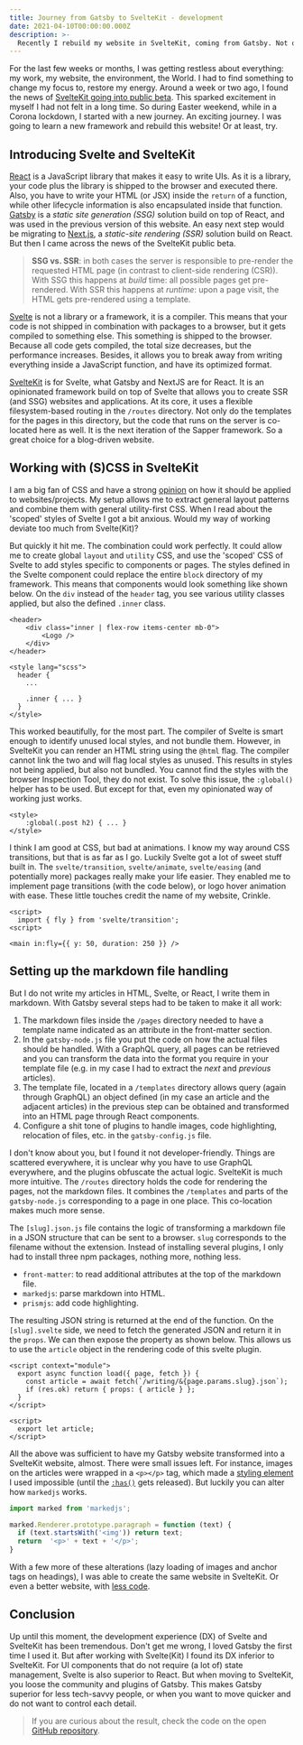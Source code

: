 ```yaml
---
title: Journey from Gatsby to SvelteKit - development
date: 2021-04-10T00:00:00.000Z
description: >-
  Recently I rebuild my website in SvelteKit, coming from Gatsby. Not only did I had to learn a new framework/format, I also jumped the gun and moved from a stable environment to a public beta! 
---
```


For the last few weeks or months, I was getting restless about everything: my work, my website, the environment, the World. I had to find something to change my focus to, restore my energy. Around a week or two ago, I found the news of [SvelteKit going into public beta](https://svelte.dev/blog/sveltekit-beta). This sparked excitement in myself I had not felt in a long time. So during Easter weekend, while in a Corona lockdown, I started with a new journey. An exciting journey. I was going to learn a new framework and rebuild this website! Or at least, try.

## Introducing Svelte and SvelteKit

[React](https://reactjs.org) is a JavaScript library that makes it easy to write UIs. As it is a library, your code plus the library is shipped to the browser and executed there. Also, you have to write your HTML (or JSX) inside the `return` of a function, while other lifecycle information is also encapsulated inside that function. [Gatsby](https://www.gatsbyjs.com/) is a *static site generation (SSG)* solution build on top of React, and was used in the previous version of this website. An easy next step would be migrating to [Next.js](https://nextjs.org/), a *static-site rendering (SSR)* solution build on React. But then I came across the news of the SvelteKit public beta. 

> **SSG vs. SSR**: in both cases the server is responsible to pre-render the requested HTML page (in contrast to client-side rendering (CSR)). With SSG this happens at *build* time: all possible pages get pre-rendered. With SSR this happens at *runtime*: upon a page visit, the HTML gets pre-rendered using a template. 

[Svelte](https://svelte.dev/) is not a library or a framework, it is a compiler. This means that your code is not shipped in combination with packages to a browser, but it gets compiled to something else. This something is shipped to the browser. Because all code gets compiled, the total size decreases, but the performance increases. Besides, it allows you to break away from writing everything inside a JavaScript function, and have its optimized format.

[SvelteKit](https://kit.svelte.dev/) is for Svelte, what Gatsby and NextJS are for React. It is an opinionated framework build on top of Svelte that allows you to create SSR (and SSG) websites and applications. At its core, it uses a flexible filesystem-based routing in the `/routes` directory. Not only do the templates for the pages in this directory, but the code that runs on the server is co-located here as well. It is the next iteration of the Sapper framework. So a great choice for a blog-driven website.

## Working with (S)CSS in SvelteKit

I am a big fan of CSS and have a strong [opinion](https://github.com/kevtiq/css-framework) on how it should be applied to websites/projects. My setup allows me to extract general layout patterns and combine them with general utility-first CSS. When I read about the 'scoped' styles of Svelte I got a bit anxious. Would my way of working deviate too much from Svelte(Kit)?

But quickly it hit me. The combination could work perfectly. It could allow me to create global `layout` and `utility` CSS, and use the 'scoped' CSS of Svelte to add styles specific to components or pages. The styles defined in the Svelte component could replace the entire `block` directory of my framework. This means that components would look something like shown below. On the `div` instead of the `header` tag, you see various utility classes applied, but also the defined `.inner` class.

```svelte
<header>
	<div class="inner | flex-row items-center mb-0">
		<Logo />
	</div>
</header>

<style lang="scss">
  header {
    ...

    .inner { ... }
  }
</style>
```

This worked beautifully, for the most part. The compiler of Svelte is smart enough to identify unused local styles, and not bundle them. However, in SvelteKit you can render an HTML string using the `@html` flag. The compiler cannot link the two and will flag local styles as unused. This results in styles not being applied, but also not bundled. You cannot find the styles with the browser Inspection Tool, they do not exist. To solve this issue, the `:global()` helper has to be used. But except for that, even my opinionated way of working just works.

```svelte
<style>
	:global(.post h2) { ... }
</style>
```

I think I am good at CSS, but bad at animations. I know my way around CSS transitions, but that is as far as I go. Luckily Svelte got a lot of sweet stuff built in. The `svelte/transition`, `svelte/animate`, `svelte/easing` (and potentially more) packages really make your life easier. They enabled me to implement page transitions (with the code below), or logo hover animation with ease. These little touches credit the name of my website, Crinkle.

```svelte
<script>
  import { fly } from 'svelte/transition';
<script>

<main in:fly={{ y: 50, duration: 250 }} />
```

## Setting up the markdown file handling

But I do not write my articles in HTML, Svelte, or React, I write them in markdown. With Gatsby several steps had to be taken to make it all work:

1. The markdown files inside the `/pages` directory needed to have a template name indicated as an attribute in the front-matter section.
2. In the `gatsby-node.js` file you put the code on how the actual files should be handled. With a GraphQL query, all pages can be retrieved and you can transform the data into the format you require in your template file (e.g. in my case I had to extract the *next* and *previous* articles). 
3. The template file, located in a `/templates` directory allows query (again through GraphQL) an object defined (in my case an article and the adjacent articles) in the previous step can be obtained and transformed into an HTML page through React components.
4. Configure a shit tone of plugins to handle images, code highlighting, relocation of files, etc. in the `gatsby-config.js` file.

I don't know about you, but I found it not developer-friendly. Things are scattered everywhere, it is unclear why you have to use GraphQL everywhere, and the plugins obfuscate the actual logic. SvelteKit is much more intuitive. The `/routes` directory holds the code for rendering the pages, not the markdown files. It combines the `/templates` and parts of the `gatsby-node.js` corresponding to a page in one place. This co-location makes much more sense. 

The `[slug].json.js` file contains the logic of transforming a markdown file in a JSON structure that can be sent to a browser. `slug` corresponds to the filename without the extension. Instead of installing several plugins, I only had to install three npm packages, nothing more, nothing less.

- `front-matter`: to read additional attributes at the top of the markdown file.
- `markedjs`: parse markdown into HTML.
- `prismjs`: add code highlighting.

The resulting JSON string is returned at the end of the function. On the `[slug].svelte` side, we need to fetch the generated JSON and return it in the `props`. We can then expose the property as shown below. This allows us to use the `article` object in the rendering code of this svelte plugin.  

```svelte
<script context="module">
  export async function load({ page, fetch }) {
    const article = await fetch(`/writing/&{page.params.slug}.json`);
    if (res.ok) return { props: { article } };
  }
</script>

<script>
  export let article;
</script>
```

All the above was sufficient to have my Gatsby website transformed into a SvelteKit website, almost. There were small issues left. For instance, images on the articles were wrapped in a `<p></p>` tag, which made a [styling element](/writing/css-layout-patterns#dynamic-centered-layout) I used impossible (until the [`:has()`](https://drafts.csswg.org/selectors-4/#relational) gets released). But luckily you can alter how `markedjs` works.

```js
import marked from 'markedjs'; 

marked.Renderer.prototype.paragraph = function (text) {
  if (text.startsWith('<img')) return text;
  return  '<p>' + text + '</p>';
}
``` 

With a few more of these alterations (lazy loading of images and anchor tags on headings), I was able to create the same website in SvelteKit. Or even a better website, with [less code](https://drafts.csswg.org/selectors-4/#relational). 

## Conclusion

Up until this moment, the development experience (DX) of Svelte and SvelteKit has been tremendous. Don't get me wrong, I loved Gatsby the first time I used it. But after working with Svelte(Kit) I found its DX inferior to SvelteKit. For UI components that do not require (a lot of) state management, Svelte is also superior to React. But when moving to SvelteKit, you loose the community and plugins of Gatsby. This makes Gatsby superior for less tech-savvy people, or when you want to move quicker and do not want to control each detail. 

> If you are curious about the result, check the code on the open [GitHub repository](https://github.com/kevtiq/crinkle.dev).
